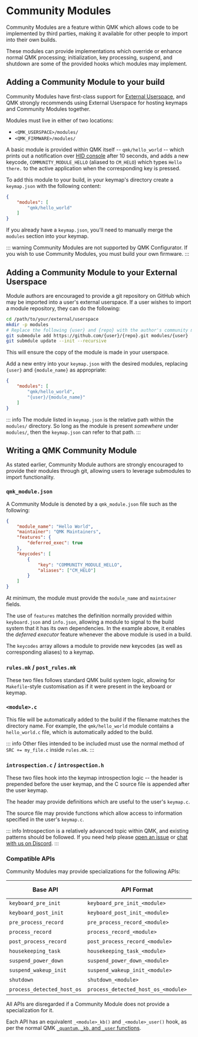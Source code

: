 # Community Modules

Community Modules are a feature within QMK which allows code to be implemented by third parties, making it available for other people to import into their own builds.

These modules can provide implementations which override or enhance normal QMK processing; initialization, key processing, suspend, and shutdown are some of the provided hooks which modules may implement.

## Adding a Community Module to your build

Community Modules have first-class support for [External Userspace](/newbs_external_userspace), and QMK strongly recommends using External Userspace for hosting keymaps and Community Modules together.

Modules must live in either of two locations:

* `<QMK_USERSPACE>/modules/`
* `<QMK_FIRMWARE>/modules/`

A basic module is provided within QMK itself -- `qmk/hello_world` -- which prints out a notification over [HID console](/faq_debug) after 10 seconds, and adds a new keycode, `COMMUNITY_MODULE_HELLO` (aliased to `CM_HELO`) which types `Hello there.` to the active application when the corresponding key is pressed.

To add this module to your build, in your keymap's directory create a `keymap.json` with the following content:

```json
{
    "modules": [
        "qmk/hello_world"
    ]
}
```

If you already have a `keymap.json`, you'll need to manually merge the `modules` section into your keymap.

::: warning
Community Modules are not supported by QMK Configurator. If you wish to use Community Modules, you must build your own firmware.
:::

## Adding a Community Module to your External Userspace

Module authors are encouraged to provide a git repository on GitHub which may be imported into a user's external userspace. If a user wishes to import a module repository, they can do the following:

```sh
cd /path/to/your/external/userspace
mkdir -p modules
# Replace the following {user} and {repo} with the author's community module repository
git submodule add https://github.com/{user}/{repo}.git modules/{user}
git submdule update --init --recursive
```

This will ensure the copy of the module is made in your userspace.

Add a new entry into your `keymap.json` with the desired modules, replacing `{user}` and `{module_name}` as appropriate:

```json
{
    "modules": [
        "qmk/hello_world",
        "{user}/{module_name}"
    ]
}
```

::: info
The module listed in `keymap.json` is the relative path within the `modules/` directory. So long as the module is present _somewhere_ under `modules/`, then the `keymap.json` can refer to that path.
:::

## Writing a QMK Community Module

As stated earlier, Community Module authors are strongly encouraged to provide their modules through git, allowing users to leverage submodules to import functionality.

### `qmk_module.json`

A Community Module is denoted by a `qmk_module.json` file such as the following:

```json
{
    "module_name": "Hello World",
    "maintainer": "QMK Maintainers",
    "features": {
        "deferred_exec": true
    },
    "keycodes": [
        {
            "key": "COMMUNITY_MODULE_HELLO",
            "aliases": ["CM_HELO"]
        }
    ]
}
```

At minimum, the module must provide the `module_name` and `maintainer` fields.

The use of `features` matches the definition normally provided within `keyboard.json` and `info.json`, allowing a module to signal to the build system that it has its own dependencies. In the example above, it enables the _deferred executor_ feature whenever the above module is used in a build.

The `keycodes` array allows a module to provide new keycodes (as well as corresponding aliases) to a keymap.

### `rules.mk` / `post_rules.mk`

These two files follows standard QMK build system logic, allowing for `Makefile`-style customisation as if it were present in the keyboard or keymap.

### `<module>.c`

This file will be automatically added to the build if the filename matches the directory name. For example, the `qmk/hello_world` module contains a `hello_world.c` file, which is automatically added to the build.

::: info
Other files intended to be included must use the normal method of `SRC += my_file.c` inside `rules.mk`.
:::

### `introspection.c` / `introspection.h`

These two files hook into the keymap introspection logic -- the header is prepended before the user keymap, and the C source file is appended after the user keymap.

The header may provide definitions which are useful to the user's `keymap.c`.

The source file may provide functions which allow access to information specified in the user's `keymap.c`.

::: info
Introspection is a relatively advanced topic within QMK, and existing patterns should be followed. If you need help please [open an issue](https://github.com/qmk/qmk_firmware/issues/new) or [chat with us on Discord](https://discord.gg/qmk).
:::

### Compatible APIs

Community Modules may provide specializations for the following APIs:

| Base API                   | API Format                          | Example (`hello_world`)                | Module Version |
|----------------------------|-------------------------------------|----------------------------------------|----------------|
| `keyboard_pre_init`        | `keyboard_pre_init_<module>`        | `keyboard_pre_init_hello_world`        | 20250101       |
| `keyboard_post_init`       | `keyboard_post_init_<module>`       | `keyboard_post_init_hello_world`       | 20250101       |
| `pre_process_record`       | `pre_process_record_<module>`       | `pre_process_record_hello_world`       | 20250101       |
| `process_record`           | `process_record_<module>`           | `process_record_hello_world`           | 20250101       |
| `post_process_record`      | `post_process_record_<module>`      | `post_process_record_hello_world`      | 20250101       |
| `housekeeping_task`        | `housekeeping_task_<module>`        | `housekeeping_task_hello_world`        | 20250122       |
| `suspend_power_down`       | `suspend_power_down_<module>`       | `suspend_power_down_hello_world`       | 20250122       |
| `suspend_wakeup_init`      | `suspend_wakeup_init_<module>`      | `suspend_wakeup_init_hello_world`      | 20250122       |
| `shutdown`                 | `shutdown_<module>`                 | `shutdown_hello_world`                 | 20250122       |
| `process_detected_host_os` | `process_detected_host_os_<module>` | `process_detected_host_os_hello_world` | 20250122       |

All APIs are disregarded if a Community Module does not provide a specialization for it.

Each API has an equivalent `_<module>_kb()` and `_<module>_user()` hook, as per the normal QMK [`_quantum`, `_kb`, and `_user` functions](/custom_quantum_functions#a-word-on-core-vs-keyboards-vs-keymap).
